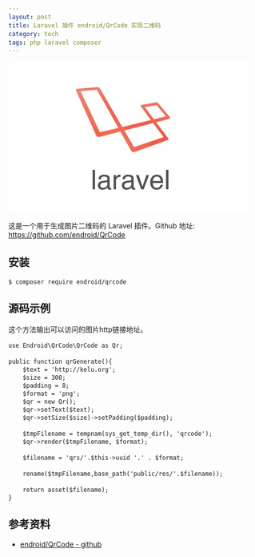 ```yaml
---
layout: post
title: Laravel 插件 endroid/QrCode 实现二维码
category: tech
tags: php laravel composer
---
```


![](/assets/img/laravel.jpg)

这是一个用于生成图片二维码的 Laravel 插件。Github 地址: <https://github.com/endroid/QrCode>

## 安装

```
$ composer require endroid/qrcode
```

## 源码示例

这个方法输出可以访问的图片http链接地址。

    use Endroid\QrCode\QrCode as Qr;

    public function qrGenerate(){
        $text = 'http://kelu.org';
        $size = 300;
        $padding = 8;
        $format = 'png';
        $qr = new Qr();
        $qr->setText($text);
        $qr->setSize($size)->setPadding($padding);

        $tmpFilename = tempnam(sys_get_temp_dir(), 'qrcode');
        $qr->render($tmpFilename, $format);

        $filename = 'qrs/'.$this->uuid '.' . $format;

        rename($tmpFilename,base_path('public/res/'.$filename));

        return asset($filename);
    }
    
## 参考资料

* [endroid/QrCode - github](https://github.com/endroid/QrCode)

